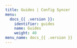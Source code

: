 ```yaml
---
title: Guides | Config Syncer
menu:
  docs_{{ .version }}:
    identifier: guides
    name: Guides
    weight: 40
menu_name: docs_{{ .version }}
---
```

